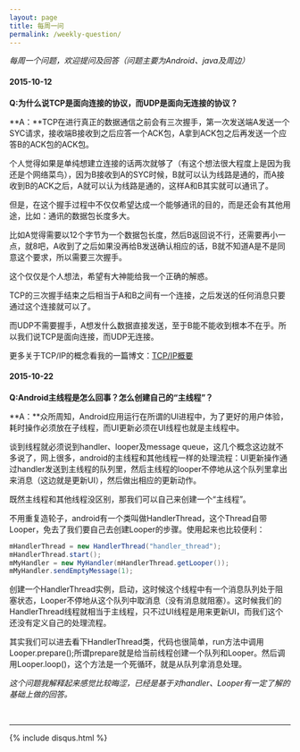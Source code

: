 ```yaml
---
layout: page
title: 每周一问
permalink: /weekly-question/
---
```


*每周一个问题，欢迎提问及回答（问题主要为Android、java及周边）*

#### 2015-10-12

**Q:为什么说TCP是面向连接的协议，而UDP是面向无连接的协议？**

**A：**TCP在进行真正的数据通信之前会有三次握手，第一次发送端A发送一个SYC请求，接收端B接收到之后应答一个ACK包，A拿到ACK包之后再发送一个应答B的ACK包的ACK包。

个人觉得如果是单纯想建立连接的话两次就够了（有这个想法很大程度上是因为我还是个网络菜鸟），因为B接收到A的SYC时候，B就可以认为线路是通的，而A接收到B的ACK之后，A就可以认为线路是通的，这样A和B其实就可以通讯了。

但是，在这个握手过程中不仅仅希望达成一个能够通讯的目的，而是还会有其他用途，比如：通讯的数据包长度多大。

比如A觉得需要以12个字节为一个数据包长度，然后B返回说不行，还需要再小一点，就8吧，A收到了之后如果没再给B发送确认相应的话，B就不知道A是不是同意这个要求，所以需要三次握手。

这个仅仅是个人想法，希望有大神能给我一个正确的解惑。

TCP的三次握手结束之后相当于A和B之间有一个连接，之后发送的任何消息只要通过这个连接就可以了。

而UDP不需要握手，A想发什么数据直接发送，至于B能不能收到根本不在乎。所以我们说TCP是面向连接，而UDP无连接。

更多关于TCP/IP的概念看我的一篇博文：[TCP/IP概要](http://blog.hikyson.cn/TCP-IP%E6%A6%82%E8%A6%81/)

#### 2015-10-22

**Q:Android主线程是怎么回事？怎么创建自己的“主线程”？**

**A：**众所周知，Android应用运行在所谓的UI进程中，为了更好的用户体验，耗时操作必须放在子线程，而UI更新必须在UI线程也就是主线程中。

谈到线程就必须说到handler、looper及message queue，这几个概念这边就不多说了，网上很多，android的主线程和其他线程一样的处理流程：UI更新操作通过handler发送到主线程的队列里，然后主线程的looper不停地从这个队列里拿出来消息（这边就是更新UI），然后做出相应的更新动作。

既然主线程和其他线程没区别，那我们可以自己来创建一个“主线程”。

不用重复造轮子，android有一个类叫做HandlerThread，这个Thread自带Looper，免去了我们要自己去创建Looper的步骤。使用起来也比较便利：

```java
mHandlerThread = new HandlerThread("handler_thread");
mHandlerThread.start();
mMyHandler = new MyHandler(mHandlerThread.getLooper());
mMyHandler.sendEmptyMessage(1);
```

创建一个HandlerThread实例，启动，这时候这个线程中有一个消息队列处于阻塞状态，Looper不停地从这个队列中取消息（没有消息就阻塞）。这时候我们的HandlerThread线程就相当于主线程，只不过UI线程是用来更新UI，而我们这个还没有定义自己的处理流程。

其实我们可以进去看下HandlerThread类，代码也很简单，run方法中调用Looper.prepare();所谓prepare就是给当前线程创建一个队列和Looper。然后调用Looper.loop()，这个方法是一个死循环，就是从队列拿消息处理。

*这个问题我解释起来感觉比较晦涩，已经是基于对handler、Looper有一定了解的基础上做的回答。*



<br/>
  
<hr/>

{% include disqus.html %}

